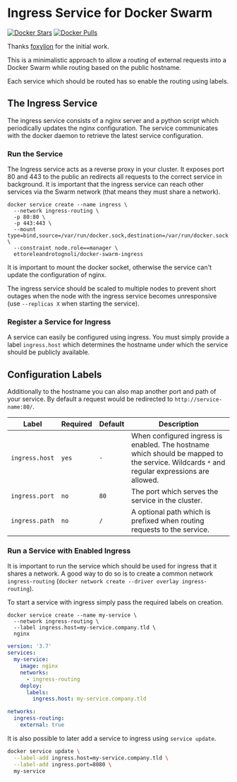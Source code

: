 # Ingress Service for Docker Swarm

[![Docker Stars](https://img.shields.io/docker/stars/ettoreleandrotognoli/docker-swarm-ingress.svg?style=flat-square)](https://hub.docker.com/r/ettoreleandrotognoli/docker-swarm-ingress/) [![Docker Pulls](https://img.shields.io/docker/pulls/ettoreleandrotognoli/docker-swarm-ingress.svg?style=flat-square)](https://hub.docker.com/repository/docker/ettoreleandrotognoli/docker-swarm-ingress)

Thanks [foxylion](https://github.com/foxylion/) for the initial work.

This is a minimalistic approach to allow a routing of external requests into a
Docker Swarm while routing based on the public hostname.

Each service which should be routed has so enable the routing using labels.


## The Ingress Service

The ingress service consists of a nginx server and a python script which periodically
updates the nginx configuration. The service communicates with the docker daemon
to retrieve the latest service configuration.

### Run the Service

The Ingress service acts as a reverse proxy in your cluster. It exposes port 80 and 443
to the public an redirects all requests to the correct service in background.
It is important that the ingress service can reach other services via the Swarm
network (that means they must share a network).

```
docker service create --name ingress \
  --network ingress-routing \
  -p 80:80 \
  -p 443:443 \
  --mount type=bind,source=/var/run/docker.sock,destination=/var/run/docker.sock \
  --constraint node.role==manager \
  ettoreleandrotognoli/docker-swarm-ingress
```

It is important to mount the docker socket, otherwise the service can't update
the configuration of nginx.

The ingress service should be scaled to multiple nodes to prevent short outages
when the node with the ingress service becomes unresponsive (use `--replicas X` when starting the service).

### Register a Service for Ingress

A service can easily be configured using ingress. You must simply provide a label
`ingress.host` which determines the hostname under which the service should be
publicly available.

## Configuration Labels

Additionally to the hostname you can also map another port and path of your service.
By default a request would be redirected to `http://service-name:80/`.

| Label          | Required | Default | Description                                                                                                                                |
|----------------|----------|---------|--------------------------------------------------------------------------------------------------------------------------------------------|
| `ingress.host` | `yes`    | `-`     | When configured ingress is enabled. The hostname which should be mapped to the service. Wildcards `*` and regular expressions are allowed. |
| `ingress.port` | `no`     | `80`    | The port which serves the service in the cluster.                                                                                          |
| `ingress.path` | `no`     | `/`     | A optional path which is prefixed when routing requests to the service.                                                                    |

### Run a Service with Enabled Ingress

It is important to run the service which should be used for ingress that it
shares a network. A good way to do so is to create a common network `ingress-routing`
(`docker network create --driver overlay ingress-routing`).

To start a service with ingress simply pass the required labels on creation.

```
docker service create --name my-service \
  --network ingress-routing \
  --label ingress.host=my-service.company.tld \
  nginx
```

```yml
version: '3.7'
services:
  my-service:
    image: nginx
    networks:
      - ingress-routing
    deploy:
      labels:
        ingress.host: my-service.company.tld

networks:
  ingress-routing:
    external: true
```

It is also possible to later add a service to ingress using `service update`.

```sh
docker service update \
  --label-add ingress.host=my-service.company.tld \
  --label-add ingress.port=8080 \
  my-service
```